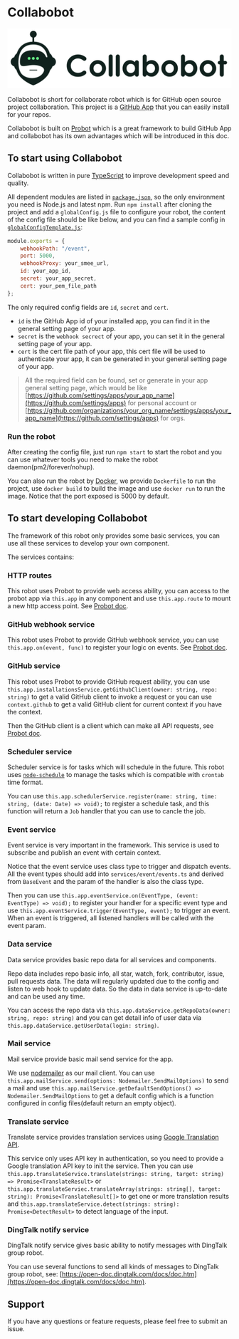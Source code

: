 # Collabobot

![Collabobot Banner](docs/static/banner.png)

Collabobot is short for collaborate robot which is for GitHub open source project collaboration. This project is a [GitHub App](https://developer.github.com/v3/apps/) that you can easily install for your repos.

Collabobot is built on [Probot](https://github.com/probot/probot) which is a great framework to build GitHub App and collabobot has its own advantages which will be introduced in this doc.

## To start using Collabobot

Collabobot is written in pure [TypeScript](https://github.com/Microsoft/TypeScript) to improve development speed and quality.

All dependent modules are listed in [`package.json`](./package.json), so the only environment you need is Node.js and latest npm. Run `npm install` after cloning the project and add a `globalConfig.js` file to configure your robot, the content of the config file should be like below, and you can find a sample config in [`globalConfigTemplate.js`](./globalConfigTemplate.js):

``` JavaScript
module.exports = {
    webhookPath: "/event",
    port: 5000,
    webhookProxy: your_smee_url,
    id: your_app_id,
    secret: your_app_secret,
    cert: your_pem_file_path
};
```

The only required config fields are `id`, `secret` and `cert`.

* `id` is the GitHub App id of your installed app, you can find it in the general setting page of your app.
* `secret` is the `webhook secrect` of your app, you can set it in the general setting page of your app.
* `cert` is the cert file path of your app, this cert file will be used to authenticate your app, it can be generated in your general setting page of your app.

> All the required field can be found, set or generate in your app general setting page, which would be like [https://github.com/settings/apps/your_app_name](https://github.com/settings/apps) for personal account or [https://github.com/organizations/your_org_name/settings/apps/your_app_name](https://github.com/settings/apps) for orgs.

### Run the robot

After creating the config file, just run `npm start` to start the robot and you can use whatever tools you need to make the robot daemon(pm2/forever/nohup).

You can also run the robot by [Docker](https://www.docker.com/), we provide `Dockerfile` to run the project, use `docker build` to build the image and use `docker run` to run the image. Notice that the port exposed is 5000 by default.

## To start developing Collabobot

The framework of this robot only provides some basic services, you can use all these services to develop your own component.

The services contains:

### HTTP routes

This robot uses Probot to provide web access ability, you can access to the probot app via `this.app` in any component and use `this.app.route` to mount a new http access point. See [Probot doc](https://probot.github.io/docs/http/).

### GitHub webhook service

This robot uses Probot to provide GitHub webhook service, you can use `this.app.on(event, func)` to register your logic on events. See [Probot doc](https://probot.github.io/docs/webhooks/).

### GitHub service

This robot uses Probot to provide GitHub request ability, you can use `this.app.installationsService.getGithubClient(owner: string, repo: string)` to get a valid GitHub client to invoke a request or you can use `context.github` to get a valid GitHub client for current context if you have the context.

Then the GitHub client is a client which can make all API requests, see [Probot doc](https://probot.github.io/docs/github-api/).

### Scheduler service

Scheduler service is for tasks which will schedule in the future. This robot uses [`node-schedule`](https://github.com/node-schedule/node-schedule) to manage the tasks which is compatible with `crontab` time format.

You can use `this.app.schedulerService.register(name: string, time: string, (date: Date) => void);` to register a schedule task, and this function will return a `Job` handler that you can use to cancle the job.

### Event service

Event service is very important in the framework. This service is used to subscribe and publish an event with certain context.

Notice that the event service uses class type to trigger and dispatch events. All the event types should add into `services/event/events.ts` and derived from `BaseEvent` and the param of the handler is also the class type.

Then you can use `this.app.eventService.on(EventType, (event: EventType) => void);` to register your handler for a specific event type and use `this.app.eventService.trigger(EventType, event);` to trigger an event. When an event is triggered, all listened handlers will be called with the event param.

### Data service

Data service provides basic repo data for all services and components.

Repo data includes repo basic info, all star, watch, fork, contributor, issue, pull requests data. The data will regularly updated due to the config and listen to web hook to update data. So the data in data service is up-to-date and can be used any time.

You can access the repo data via `this.app.dataService.getRepoData(owner: string, repo: string)` and you can get detail info of user data via `this.app.dataService.getUserData(login: string)`.

### Mail service

Mail service provide basic mail send service for the app.

We use [nodemailer](https://github.com/nodemailer/nodemailer) as our mail client. You can use `this.app.mailService.send(options: Nodemailer.SendMailOptions)` to send a mail and use `this.app.mailService.getDefaultSendOptions() => Nodemailer.SendMailOptions` to get a default config which is a function configured in config files(default return an empty object).

### Translate service

Translate service provides translation services using [Google Translation API](https://cloud.google.com/translate/).

This service only uses API key in authentication, so you need to provide a Google translation API key to init the service. Then you can use `this.app.translateService.translate(strings: string, target: string) => Promise<TranslateResult>` or `this.app.translateServiec.translateArray(strings: string[], target: string): Promise<TranslateResult[]>` to get one or more translation results and `this.app.translateService.detect(strings: string): Promise<DetectResult>` to detect language of the input.

### DingTalk notify service

DingTalk notify service gives basic ability to notify messages with DingTalk group robot.

You can use several functions to send all kinds of messages to DingTalk group robot, see: [https://open-doc.dingtalk.com/docs/doc.htm](https://open-doc.dingtalk.com/docs/doc.htm).

## Support

If you have any questions or feature requests, please feel free to submit an issue.
